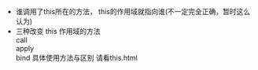 - 谁调用了this所在的方法，  this的作用域就指向谁(不一定完全正确，暂时这么认为)
- 三种改变 this 作用域的方法   
call   
apply   
bind
  具体使用方法与区别  请看this.html